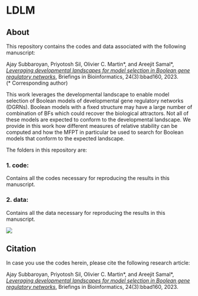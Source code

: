 # LDLM

## About
This repository contains the codes and data associated with the following manuscript: <br>

Ajay Subbaroyan, Priyotosh Sil, Olivier C. Martin*, and Areejit Samal*, [<i>Leveraging developmental landscapes for model selection in Boolean gene regulatory networks</i>](https://academic.oup.com/bib/article-abstract/24/3/bbad160/7145905), Briefings in Bioinformatics, 24(3):bbad160, 2023. <br>
(* Corresponding author)

This work leverages the developmental landscape to enable model selection of Boolean models of developmental gene regulatory networks (DGRNs). Boolean models with a fixed structure may have a large number of combination of BFs which could recover the biological attractors. Not all of these models are expected to conform to the developmental landscape. We provide in this work how different measures of relative stability can be computed and how the MFPT in particular be used to search for Boolean models that conform to the expected landscape.

The folders in this repository are:

### 1. code:
Contains all the codes necessary for reproducing the results in this manuscript.

### 2. data:
Contains all the data necessary for reproducing the results in this manuscript.


<img src="landscape.png">


## Citation
In case you use the codes herein, please cite the following research article:

Ajay Subbaroyan, Priyotosh Sil, Olivier C. Martin*, and Areejit Samal*, [<i>Leveraging developmental landscapes for model selection in Boolean gene regulatory networks</i>](https://academic.oup.com/bib/article-abstract/24/3/bbad160/7145905), Briefings in Bioinformatics, 24(3):bbad160, 2023.
